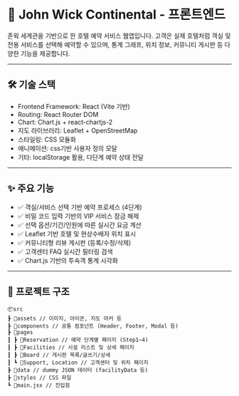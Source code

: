 # 🏨 John Wick Continental - 프론트엔드

존윅 세계관을 기반으로 한 호텔 예약 서비스 웹앱입니다. 고객은 실제 호텔처럼 객실 및 전용 서비스를 선택해 예약할 수 있으며, 통계 그래프, 위치 정보, 커뮤니티 게시판 등 다양한 기능을 제공합니다.

---

## 🛠️ 기술 스택

- Frontend Framework: React (Vite 기반)
- Routing: React Router DOM
- Chart: Chart.js + react-chartjs-2
- 지도 라이브러리: Leaflet + OpenStreetMap
- 스타일링: CSS 모듈화
- 애니메이션: css기반 사용자 정의 모달
- 기타: localStorage 활용, 다단계 예약 상태 전달

---

## ✨ 주요 기능

- ✅ 객실/서비스 선택 기반 예약 프로세스 (4단계)
- ✅ 비밀 코드 입력 기반의 VIP 서비스 잠금 해제
- ✅ 선택 옵션/기간/인원에 따른 실시간 요금 계산
- ✅ Leaflet 기반 호텔 및 현상수배자 위치 표시
- ✅ 커뮤니티형 리뷰 게시판 (등록/수정/삭제)
- ✅ 고객센터 FAQ 실시간 필터링 검색
- ✅ Chart.js 기반의 투숙객 통계 시각화

---

## 📁 프로젝트 구조
```
📦src
┣ 📂assets // 이미지, 아이콘, 지도 마커 등
┣ 📂components // 공통 컴포넌트 (Header, Footer, Modal 등)
┣ 📂pages
┃ ┣ 📂Reservation // 예약 단계별 페이지 (Step1~4)
┃ ┣ 📂Facilities // 시설 리스트 및 상세 페이지
┃ ┣ 📂Board // 게시판 목록/글쓰기/상세
┃ ┗ 📂Support, Location // 고객센터 및 위치 페이지
┣ 📂data // dummy JSON 데이터 (facilityData 등)
┣ 📂styles // CSS 파일
┗ 📜main.jsx // 진입점

```
